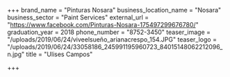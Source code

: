 +++
brand_name = "Pinturas Nosara"
business_location_name = "Nosara"
business_sector = "Paint Services"
external_url = "https://www.facebook.com/Pinturas-Nosara-175497299676780/"
graduation_year = 2018
phone_number = "8752-3450"
teaser_image = "/uploads/2019/06/24/viveelsueño_arianacrespo_154.JPG"
teaser_logo = "/uploads/2019/06/24/33058186_245991195960723_84015148062212096_n.jpg"
title = "Ulises Campos"

+++
